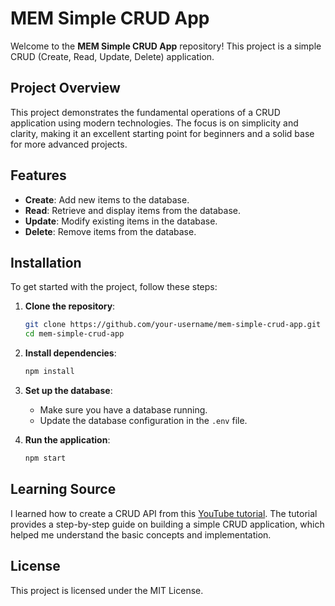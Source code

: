 # MEM Simple CRUD App

Welcome to the **MEM Simple CRUD App** repository! This project is a simple CRUD (Create, Read, Update, Delete) application.

## Project Overview

This project demonstrates the fundamental operations of a CRUD application using modern technologies. The focus is on simplicity and clarity, making it an excellent starting point for beginners and a solid base for more advanced projects.

## Features

- **Create**: Add new items to the database.
- **Read**: Retrieve and display items from the database.
- **Update**: Modify existing items in the database.
- **Delete**: Remove items from the database.

## Installation

To get started with the project, follow these steps:

1. **Clone the repository**:
   ```bash
   git clone https://github.com/your-username/mem-simple-crud-app.git
   cd mem-simple-crud-app
   ```

2. **Install dependencies**:
   ```bash
   npm install
   ```

3. **Set up the database**:
   - Make sure you have a database running.
   - Update the database configuration in the `.env` file.

4. **Run the application**:
   ```bash
   npm start
   ```

## Learning Source

I learned how to create a CRUD API from this [YouTube tutorial](https://www.youtube.com/watch?v=_7UQPve99r4). The tutorial provides a step-by-step guide on building a simple CRUD application, which helped me understand the basic concepts and implementation.

## License

This project is licensed under the MIT License.
